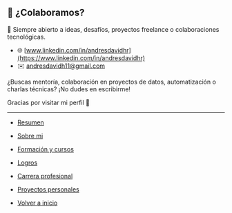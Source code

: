 ## 🤝 ¿Colaboramos?

🚀 Siempre abierto a ideas, desafíos, proyectos freelance o colaboraciones tecnológicas.

- 🌐 [www.linkedin.com/in/andresdavidhr](https://www.linkedin.com/in/andresdavidhr)
- ✉️ andresdavidh11@gmail.com

¿Buscas mentoría, colaboración en proyectos de datos, automatización o charlas técnicas? ¡No dudes en escribirme!

Gracias por visitar mi perfil 🙌

---

- [Resumen](summary.md)
- [Sobre mi](about.md)
- [Formación y cursos](training.md)
- [Logros](archivements.md)
- [Carrera profesional](professionalCareer.md)
- [Proyectos personales](personalProjects.md)

- [Volver a inicio](/README.md)